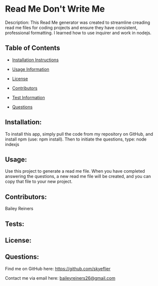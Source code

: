 # Read Me Don't Write Me 
          
  Description: 
  This Read Me generator was created to streamline creading read me files for coding projects and ensure they have consistent, professional formatting. I learned how to use inquirer and work in nodejs. 

  ## Table of Contents

  * [Installation Instructions](#installation)

  * [Usage Information](#usage)

  * [License](#license)

  * [Contributors](#contributors)

  * [Test Information](#tests)

  * [Questions](#questions)
          
  ## Installation: 
  To install this app, simply pull the code from my repository on GitHub, and install npm (use: npm install). Then to initiate the questions, type: node indexjs
          
  ## Usage: 
  Use this project to generate a read me file. When you have completed answering the questions, a new read me file will be created, and you can copy that file to your new project. 
          
  ## Contributors: 
  Bailey Reiners

  ## Tests: 
  

  ## License:
  
         
  ## Questions:
  Find me on GitHub here: https://github.com/skyeflier

  Contact me via email here: baileyreiners26@gmail.com
  